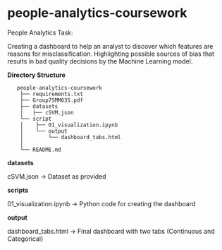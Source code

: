 # people-analytics-coursework
People Analytics
Task:

Creating a dashboard to help an analyst to discover which features are reasons for misclassification.
Highlighting possible sources of bias that results in bad quality decisions by the Machine Learning model.


**Directory Structure**

       people-analytics-coursework
        ├── requirements.txt
        ├── Group7SMM635.pdf
        ├── datasets
        │   ├── cSVM.json
        └── script
        │    ├── 01_visualization.ipynb
        │    └── output
        │        └── dashboard_tabs.html
        │           
        └── README.md

**datasets**

cSVM.json -> Dataset as provided

**scripts**

01_visualization.ipynb -> Python code for creating the dashboard

**output**

dashboard_tabs.html -> Final dashboard with two tabs (Continuous and Categorical)
